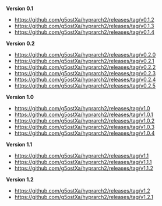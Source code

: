 **Version 0.1**
- https://github.com/g5ostXa/hyprarch2/releases/tag/v0.1.2
- https://github.com/g5ostXa/hyprarch2/releases/tag/v0.1.3
- https://github.com/g5ostXa/hyprarch2/releases/tag/v0.1.4

**Version 0.2**
- https://github.com/g5ostXa/hyprarch2/releases/tag/v0.2.0
- https://github.com/g5ostXa/hyprarch2/releases/tag/v0.2.1
- https://github.com/g5ostXa/hyprarch2/releases/tag/v0.2.2
- https://github.com/g5ostXa/hyprarch2/releases/tag/v0.2.3
- https://github.com/g5ostXa/hyprarch2/releases/tag/v0.2.4
- https://github.com/g5ostXa/hyprarch2/releases/tag/v0.2.5

**Version 1.0**
- https://github.com/g5ostXa/hyprarch2/releases/tag/v1.0
- https://github.com/g5ostXa/hyprarch2/releases/tag/v1.0.1
- https://github.com/g5ostXa/hyprarch2/releases/tag/v1.0.2
- https://github.com/g5ostXa/hyprarch2/releases/tag/v1.0.3
- https://github.com/g5ostXa/hyprarch2/releases/tag/v1.0.4

**Version 1.1**
- https://github.com/g5ostXa/hyprarch2/releases/tag/v1.1
- https://github.com/g5ostXa/hyprarch2/releases/tag/v1.1.1
- https://github.com/g5ostXa/hyprarch2/releases/tag/v1.1.2

**Version 1.2**
- https://github.com/g5ostXa/hyprarch2/releases/tag/v1.2
- https://github.com/g5ostXa/hyprarch2/releases/tag/v1.2.1